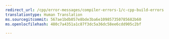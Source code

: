 ```yaml
---
redirect_url: /cpp/error-messages/compiler-errors-1/c-cpp-build-errors
translationtype: Human Translation
ms.sourcegitcommit: 567ae1bdb057e8bde3ba6e109857350785682b60
ms.openlocfilehash: 480c7a4351a1c87f3dc5a36dc58ee6cdd905c2bf

---
```



<!--HONumber=Jan17_HO2-->


